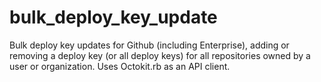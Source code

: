 # bulk_deploy_key_update
Bulk deploy key updates for Github (including Enterprise), adding or removing a deploy key (or all deploy keys) for all repositories owned by a user or organization. Uses Octokit.rb as an API client.  
